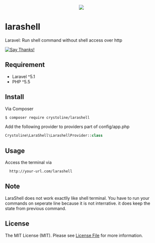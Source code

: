 <p align="center"><img src="https://laravel.com/assets/img/components/logo-laravel.svg"></p>

# larashell

Laravel: Run shell command without shell access over http

[![Say Thanks!](https://img.shields.io/badge/Say%20Thanks-!-1EAEDB.svg)](https://saythanks.io/to/crystoline)

## Requirement
* Laravel ^5.1
* PHP ^5.5

## Install

Via Composer

``` bash
$ composer require crystoline/larashell
```

Add the following provider to providers part of config/app.php

``` php
Crystoline\LaraShell\LarashellProvider::class
```
## Usage

Access the terminal via 

``` html
  http://your-url.com/larashell
``` 
## Note

LaraShell does not work exactlly like shell terminal. You have to run your commands on seperate line because it is not interrative. 
it does keep the state from previous command. 

## License

The MIT License (MIT). Please see [License File](LICENSE.md) for more information.

